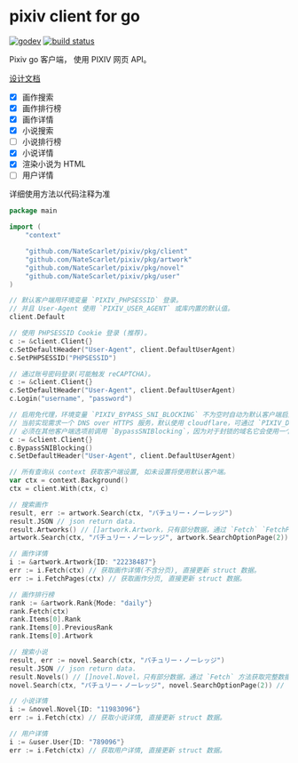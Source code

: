 # pixiv client for go

[![godev](https://img.shields.io/static/v1?label=godev&message=reference&color=00add8)](https://pkg.go.dev/github.com/NateScarlet/pixiv/pkg)
[![build status](https://github.com/NateScarlet/pixiv/workflows/Go/badge.svg)](https://github.com/NateScarlet/pixiv/actions)

Pixiv go 客户端， 使用 PIXIV 网页 API。

[设计文档](https://natescarlet.github.io/pixiv/)

- [x] 画作搜索
- [x] 画作排行榜
- [x] 画作详情
- [x] 小说搜索
- [ ] 小说排行榜
- [x] 小说详情
- [x] 渲染小说为 HTML
- [ ] 用户详情

详细使用方法以代码注释为准

```go
package main

import (
    "context"

    "github.com/NateScarlet/pixiv/pkg/client"
    "github.com/NateScarlet/pixiv/pkg/artwork"
    "github.com/NateScarlet/pixiv/pkg/novel"
    "github.com/NateScarlet/pixiv/pkg/user"
)

// 默认客户端用环境变量 `PIXIV_PHPSESSID` 登录。
// 并且 User-Agent 使用 `PIXIV_USER_AGENT` 或库内置的默认值。
client.Default

// 使用 PHPSESSID Cookie 登录 (推荐)。
c := &client.Client{}
c.SetDefaultHeader("User-Agent", client.DefaultUserAgent)
c.SetPHPSESSID("PHPSESSID")

// 通过账号密码登录(可能触发 reCAPTCHA)。
c := &client.Client{}
c.SetDefaultHeader("User-Agent", client.DefaultUserAgent)
c.Login("username", "password")

// 启用免代理，环境变量 `PIXIV_BYPASS_SNI_BLOCKING` 不为空时自动为默认客户端启用免代理。
// 当前实现需求一个 DNS over HTTPS 服务，默认使用 cloudflare，可通过 `PIXIV_DNS_QUERY_URL` 环境变量设置。
// 必须在其他客户端选项前调用 `BypassSNIBlocking`，因为对于封锁的域名它会使用一个更改过的 Transport 进行请求，无视在它之前进行的的设置。
c := &client.Client{}
c.BypassSNIBlocking()
c.SetDefaultHeader("User-Agent", client.DefaultUserAgent)

// 所有查询从 context 获取客户端设置, 如未设置将使用默认客户端。
var ctx = context.Background()
ctx = client.With(ctx, c)

// 搜索画作
result, err := artwork.Search(ctx, "パチュリー・ノーレッジ")
result.JSON // json return data.
result.Artworks() // []artwork.Artwork，只有部分数据，通过 `Fetch` `FetchPages` 方法获取完整数据。
artwork.Search(ctx, "パチュリー・ノーレッジ", artwork.SearchOptionPage(2)) // 获取第二页

// 画作详情
i := &artwork.Artwork{ID: "22238487"}
err := i.Fetch(ctx) // 获取画作详情(不含分页), 直接更新 struct 数据。
err := i.FetchPages(ctx) // 获取画作分页, 直接更新 struct 数据。

// 画作排行榜
rank := &artwork.Rank{Mode: "daily"}
rank.Fetch(ctx)
rank.Items[0].Rank
rank.Items[0].PreviousRank
rank.Items[0].Artwork

// 搜索小说
result, err := novel.Search(ctx, "パチュリー・ノーレッジ")
result.JSON // json return data.
result.Novels() // []novel.Novel，只有部分数据，通过 `Fetch` 方法获取完整数据。
novel.Search(ctx, "パチュリー・ノーレッジ", novel.SearchOptionPage(2)) // 获取第二页

// 小说详情
i := &novel.Novel{ID: "11983096"}
err := i.Fetch(ctx) // 获取小说详情, 直接更新 struct 数据。

// 用户详情
i := &user.User{ID: "789096"}
err := i.Fetch(ctx) // 获取用户详情, 直接更新 struct 数据。
```
